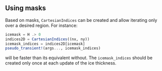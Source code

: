 ## Using masks

Based on masks, `CartesianIndices` can be created and allow iterating only over a
desired region. For instance:

```julia
icemask = H .> 0
indices2D = CartesianIndices((nx, ny))
icemask_indices = indices2D[icemask]
pseudo_transient!(args..., icemask_indices)
```

will be faster than its equivalent without. The `icemask_indices` should be created
only once at each update of the ice thickness.
